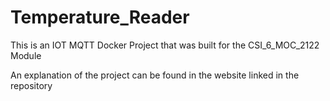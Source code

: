 # Temperature_Reader
This is an IOT MQTT Docker Project that was built for the CSI_6_MOC_2122 Module

An explanation of the project can be found in the website linked in the repository
